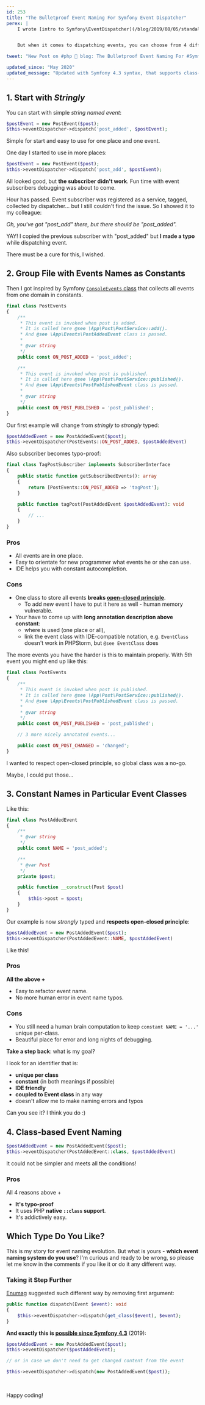 ```yaml
---
id: 253
title: "The Bulletproof Event Naming For Symfony Event Dispatcher"
perex: |
    I wrote [intro to Symfony\EventDispatcher](/blog/2019/08/05/standalone-symfony-event-dispatcher-from-the-scratch/) and how to use it with simple event.


    But when it comes to dispatching events, you can choose from 4 different ways. Which one to choose and why? Today I will show you pros and cons of them to make it easier for you.

tweet: "New Post on #php 🐘 blog: The Bulletproof Event Naming For #Symfony Event Dispatcher"

updated_since: "May 2020"
updated_message: "Updated with Symfony 4.3 syntax, that supports class-name events out of the box."
---
```


## 1. Start with *Stringly*

You can start with simple *string named event*:

```php
$postEvent = new PostEvent($post);
$this->eventDispatcher->dispatch('post_added', $postEvent);
```

Simple for start and easy to use for one place and one event.

One day I started to use in more places:

```php
$postEvent = new PostEvent($post);
$this->eventDispatcher->dispatch('post_add', $postEvent);
```

All looked good, but **the subscriber didn't work**. Fun time with event subscribers debugging was about to come.

Hour has passed. Event subscriber was registered as a service, tagged, collected by dispatcher... but I still couldn't find the issue. So I showed it to my colleague:

*Oh, you've got "post_add" there, but there should be "post_added".*

YAY! I copied the previous subscriber with "post_added" but **I made a typo** while dispatching event.

There must be a cure for this, I wished.

## 2. Group File with Events Names as Constants

Then I got inspired by Symfony [`ConsoleEvents` class](https://github.com/symfony/symfony/blob/d203ee33954f4e0c5b39cdc6224fe4fb96cac0c3/src/Symfony/Component/Console/ConsoleEvents.php) that collects all events from one domain in constants.

```php
final class PostEvents
{
    /**
     * This event is invoked when post is added.
     * It is called here @see \App\Post\PostService::add().
     * And @see \App\Events\PostAddedEvent class is passed.
     *
     * @var string
     */
    public const ON_POST_ADDED = 'post_added';

    /**
     * This event is invoked when post is published.
     * It is called here @see \App\Post\PostService::published().
     * And @see \App\Events\PostPublishedEvent class is passed.
     *
     * @var string
     */
    public const ON_POST_PUBLISHED = 'post_published';
}
```

Our first example will change from *stringly* to *strongly* typed:

```php
$postAddedEvent = new PostAddedEvent($post);
$this->eventDispatcher(PostEvents::ON_POST_ADDED, $postAddedEvent)
```

Also subscriber becomes typo-proof:

```php
final class TagPostSubscriber implements SubscriberInterface
{
    public static function getSubscribedEvents(): array
    {
        return [PostEvents::ON_POST_ADDED => 'tagPost'];
    }

    public function tagPost(PostAddedEvent $postAddedEvent): void
    {
        // ...
    }
}
```

### Pros

- All events are in one place.
- Easy to orientate for new programmer what events he or she can use.
- IDE helps you with constant autocompletion.

### Cons

- One class to store all events **breaks [open-closed principle](https://github.com/wataridori/solid-php-example/blob/master/2-open-closed-principle.php)**.
    - To add new event I have to put it here as well - human memory vulnerable.
- Your have to come up with **long annotation description above constant**:
    - where is used (one place or all),
    - link the event class with IDE-compatible notation, e.g. `EventClass` doesn't work in PHPStorm, but `@see EventClass` does

The more events you have the harder is this to maintain properly. With 5th event you might end up like this:

```php
final class PostEvents
{
    /**
     * This event is invoked when post is published.
     * It is called here @see \App\Post\PostService::published().
     * And @see \App\Events\PostPublishedEvent class is passed.
     *
     * @var string
     */
    public const ON_POST_PUBLISHED = 'post_published';

    // 3 more nicely annotated events...

    public const ON_POST_CHANGED = 'changed';
}
```

I wanted to respect open-closed principle, so global class was a no-go.

Maybe, I could put those...

## 3. Constant Names in Particular Event Classes

Like this:

```php
final class PostAddedEvent
{
    /**
     * @var string
     */
    public const NAME = 'post_added';

    /**
     * @var Post
     */
    private $post;

    public function __construct(Post $post)
    {
        $this->post = $post;
    }
}
```

Our example is now *strongly* typed and **respects open-closed principle**:

```php
$postAddedEvent = new PostAddedEvent($post);
$this->eventDispatcher(PostAddedEvent::NAME, $postAddedEvent)
```

Like this!

### Pros

**All the above +**

- Easy to refactor event name.
- No more human error in event name typos.

### Cons

- You still need a human brain computation to keep `constant NAME = '...'` unique per-class.
- Beautiful place for error and long nights of debugging.

**Take a step back**: what is my goal?

I look for an identifier that is:

- **unique per class**
- **constant** (in both meanings if possible)
- **IDE friendly**
- **coupled to Event class** in any way
- doesn't allow me to make naming errors and typos

Can you see it? I think you do :)

## 4. Class-based Event Naming

```php
$postAddedEvent = new PostAddedEvent($post);
$this->eventDispatcher(PostAddedEvent::class, $postAddedEvent)
```

It could not be simpler and meets all the conditions!

### Pros

All 4 reasons above +

- **It's typo-proof**
- It uses PHP **native `::class` support**.
- It's addictively easy.

## Which Type Do You Like?

This is my story for event naming evolution. But what is yours - **which event naming system do you use**? I'm curious and ready to be wrong, so please let me know in the comments if you like it or do it any different way.

### Taking it Step Further

[Enumag](http://enumag.cz) suggested such different way by removing first argument:

```php
public function dispatch(Event $event): void
{
    $this->eventDispatcher->dispatch(get_class($event), $event);
}
```

**And exactly this is [possible since Symfony 4.3](https://symfony.com/blog/new-in-symfony-4-3-simpler-event-dispatching)** (2019):

```php
$postAddedEvent = new PostAddedEvent($post);
$this->eventDispatcher($postAddedEvent);

// or in case we don't need to get changed content from the event

$this->eventDispatcher->dispatch(new PostAddedEvent($post));
```

<br>

Happy coding!
